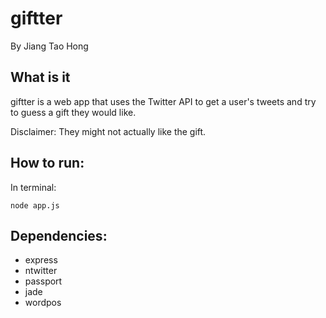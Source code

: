 # giftter

By Jiang Tao Hong

## What is it

giftter is a web app that uses the Twitter API to get a user's tweets and try to guess a gift they would like.

Disclaimer: They might not actually like the gift.

## How to run:

In terminal:

	node app.js

## Dependencies:

* express 
* ntwitter
* passport
* jade
* wordpos